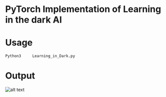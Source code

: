 # PyTorch Implementation of Learning in the dark AI 


# Usage 
    Python3  	Learning_in_Dark.py
    
# Output


   ![alt text](https://github.com/kunalkarda/Learning-in-the-dark/blob/master/Figure_1.png)
    
